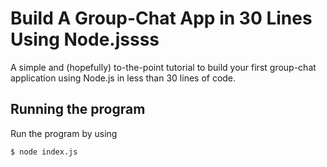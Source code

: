 # Build A Group-Chat App in 30 Lines Using Node.jssss

A simple and (hopefully) to-the-point tutorial to build your first group-chat application using Node.js in less than 30 lines of code.

## Running the program

Run the program by using

```shell
$ node index.js
```
